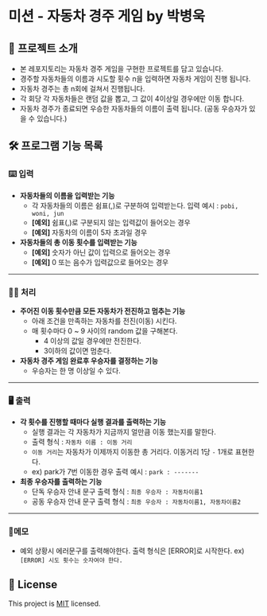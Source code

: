 # 미션 - 자동차 경주 게임 by 박병욱

## 📃 프로젝트 소개

- 본 레포지토리는 자동차 경주 게임을 구현한 프로젝트를 담고 있습니다.  
- 경주할 자동차들의 이름과 시도할 횟수 n을 입력하면 자동차 게임이 진행 됩니다.
- 자동차 경주는 총 n회에 걸쳐서 진행됩니다.
- 각 회당 각 자동차들은 랜덤 값을 뽑고, 그 값이 4이상일 경우에만 이동 합니다.
- 자동차 경주가 종료되면 우승한 자동차들의 이름이 출력 됩니다. (공동 우승자가 있을 수 있습니다.)



## 🛠️ 프로그램 기능 목록

### ⌨️ 입력

- **자동차들의 이름을 입력받는 기능**
  - 각 자동차들의 이름은 쉼표(,)로 구분하여 입력받는다.  입력 예시 :  `pobi, woni, jun` 
  - **[예외]** 쉼표(,)로 구분되지 않는 입력값이 들어오는 경우
  - **[예외]** 자동차의 이름이 5자 초과일 경우 
- **자동차들의 총 이동 횟수를 입력받는 기능**
  - **[예외]** 숫자가 아닌 값이 입력으로 들어오는 경우
  - **[예외]** 0 또는 음수가 입력값으로 들어오는 경우

------

### 👨‍💻 처리

- **주어진 이동 횟수만큼 모든 자동차가 전진하고 멈추는 기능**
  - 아래 조건을 만족하는 자동차를 전진(이동) 시킨다.
  - 매 횟수마다 0 ~ 9 사이의 random 값을 구해본다.
    - 4 이상의 값일 경우에만 전진한다.
    - 3이하의 값이면 멈춘다.
- **자동차 경주 게임 완료후 우승자를 결정하는 기능**
  - 우승자는 한 명 이상일 수 있다. 

------

### 🖥️ 출력 

- **각 횟수를 진행할 때마다 실행 결과를 출력하는 기능**
  - 실행 결과는 각 자동차가 지금까지 얼만큼 이동 했는지를 말한다. 
  - 출력 형식 :  `자동차 이름 : 이동 거리`
  - `이동 거리`는 자동차가 이제까지 이동한 총 거리다. 이동거리 1당 `-` 1개로 표현한다.
  - ex) park가 7번 이동한 경우 출력 예시 : `park : -------` 
- **최종 우승자를 출력하는 기능**
  - 단독 우승자 안내 문구 출력 형식 : `최종 우승자 : 자동차이름1`
  - 공동 우승자 안내 문구 출력 형식 :  `최종 우승자 : 자동차이름1, 자동차이름2`

------

### 📝메모

- 예외 상황시 에러문구를 출력해야한다. 출력 형식은 [ERROR]로 시작한다. ex) `[ERROR] 시도 횟수는 숫자여야 한다.`



## 📝 License

This project is [MIT](https://github.com/woowacourse/java-racingcar-precourse/blob/master/LICENSE) licensed.